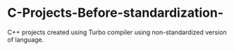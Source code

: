 # C-Projects-Before-standardization-
C++ projects created using Turbo compiler using non-standardized version of language.
